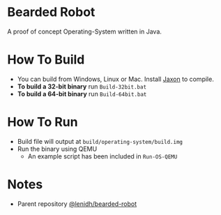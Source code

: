 # Bearded Robot
A proof of concept Operating-System written in Java.

# How To Build
+ You can build from Windows, Linux or Mac. Install [Jaxon](https://konloch.com/Jaxon) to compile.
+ **To build a 32-bit binary** run `Build-32bit.bat`
+ **To build a 64-bit binary** run `Build-64bit.bat`

# How To Run
+ Build file will output at `build/operating-system/build.img`
+ Run the binary using QEMU
	+ An example script has been included in `Run-OS-QEMU`

# Notes
+ Parent repository [@lenidh/bearded-robot](https://github.com/lenidh/bearded-robot)